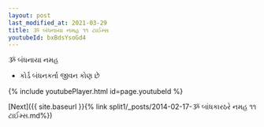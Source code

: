 ```yaml
---
layout: post
last_modified_at: 2021-03-29
title: ૐ બંધનાયા નમહ ૧૧ ટાઈમ્સ
youtubeId: bxBdsYsoGd4
---
```

 
 
 ૐ બંધનાયા નમહ  
 
 -  કોર્ડ બંધનકર્તા જીવન કોણ છે 
 
  
 
  
 
 
 
 
 
 


{% include youtubePlayer.html id=page.youtubeId %}
 
[Next]({{ site.baseurl }}{% link  split1/_posts/2014-02-17-ૐ બાંધકારઠરે નમહ ૧૧ ટાઈમ્સ.md%})
 
